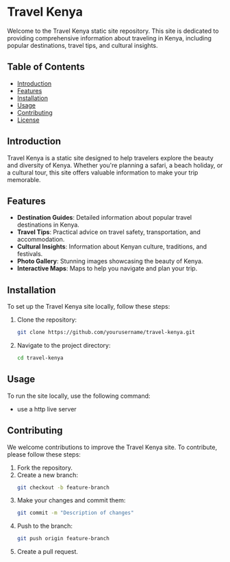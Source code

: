 # Travel Kenya

Welcome to the Travel Kenya static site repository. This site is dedicated to providing comprehensive information about traveling in Kenya, including popular destinations, travel tips, and cultural insights.

## Table of Contents
- [Introduction](#introduction)
- [Features](#features)
- [Installation](#installation)
- [Usage](#usage)
- [Contributing](#contributing)
- [License](#license)

## Introduction

Travel Kenya is a static site designed to help travelers explore the beauty and diversity of Kenya. Whether you're planning a safari, a beach holiday, or a cultural tour, this site offers valuable information to make your trip memorable.

## Features

- **Destination Guides**: Detailed information about popular travel destinations in Kenya.
- **Travel Tips**: Practical advice on travel safety, transportation, and accommodation.
- **Cultural Insights**: Information about Kenyan culture, traditions, and festivals.
- **Photo Gallery**: Stunning images showcasing the beauty of Kenya.
- **Interactive Maps**: Maps to help you navigate and plan your trip.

## Installation

To set up the Travel Kenya site locally, follow these steps:

1. Clone the repository:
    ```bash
    git clone https://github.com/yourusername/travel-kenya.git
    ```
2. Navigate to the project directory:
    ```bash
    cd travel-kenya
    ```


## Usage

To run the site locally, use the following command:
- use a http live server


## Contributing

We welcome contributions to improve the Travel Kenya site. To contribute, please follow these steps:

1. Fork the repository.
2. Create a new branch:
    ```bash
    git checkout -b feature-branch
    ```
3. Make your changes and commit them:
    ```bash
    git commit -m "Description of changes"
    ```
4. Push to the branch:
    ```bash
    git push origin feature-branch
    ```
5. Create a pull request.
